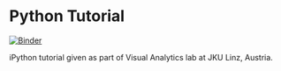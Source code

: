 # Python Tutorial
[![Binder](http://mybinder.org/badge.svg)](http://mybinder.org:/repo/mstreit/python-tutorial-va2017)

iPython tutorial given as part of Visual Analytics lab at JKU Linz, Austria.
